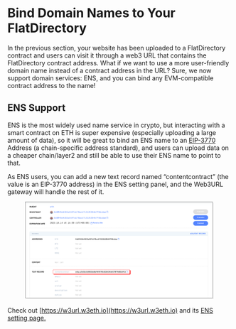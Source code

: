 # Bind Domain Names to Your FlatDirectory

In the previous section, your website has been uploaded to a FlatDirectory contract and users can visit it through a web3 URL that contains the FlatDirectory contract address. What if we want to use a more user-friendly domain name instead of a contract address in the URL? Sure, we now support domain services: ENS, and you can bind any EVM-compatible contract address to the name!

## ENS Support

ENS is the most widely used name service in crypto, but interacting with a smart contract on ETH is super expensive (especially uploading a large amount of data), so it will be great to bind an ENS name to an [EIP-3770](https://eips.ethereum.org/EIPS/eip-3770) Address (a chain-specific address standard), and users can upload data on a cheaper chain/layer2 and still be able to use their ENS name to point to that.

As ENS users, you can add a new text record named “contentcontract” (the value is an EIP-3770 address) in the ENS setting panel, and the Web3URL gateway will handle the rest of it.

<figure><img src="../.gitbook/assets/Screen Shot 2022-11-24 at 14.42.35.png" alt=""><figcaption></figcaption></figure>

Check out [https://w3url.w3eth.io](https://w3url.w3eth.io) and its [ENS setting page.](https://app.ens.domains/name/eth-store.eth/details)&#x20;

